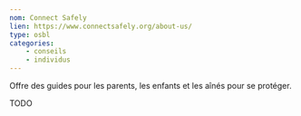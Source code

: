 ```yaml
---
nom: Connect Safely
lien: https://www.connectsafely.org/about-us/
type: osbl
categories: 
    - conseils
    - individus
---
```

Offre des guides pour les parents, les enfants et les aînés pour se protéger.

TODO